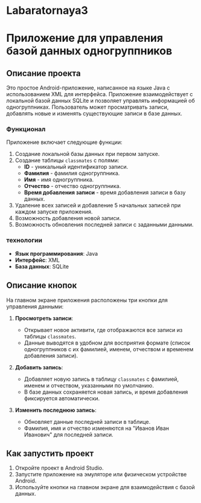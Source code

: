# Labaratornaya3

# Приложение для управления базой данных одногруппников

## Описание проекта
Это простое Android-приложение, написанное на языке Java с использованием XML для интерфейса. Приложение взаимодействует с локальной базой данных SQLite и позволяет управлять информацией об одногруппниках. Пользователь может просматривать записи, добавлять новые и изменять существующие записи в базе данных.

### Функционал
Приложение включает следующие функции:
1. Создание локальной базы данных при первом запуске.
2. Создание таблицы `classmates` с полями:
   - **ID** - уникальный идентификатор записи.
   - **Фамилия** - фамилия одногруппника.
   - **Имя** - имя одногруппника.
   - **Отчество** - отчество одногруппника.
   - **Время добавления записи** - время добавления записи в базу данных.
3. Удаление всех записей и добавление 5 начальных записей при каждом запуске приложения.
4. Возможность добавления новой записи.
5. Возможность обновления последней записи с заданными данными.

### технологии
- **Язык программирования**: Java
- **Интерфейс**: XML
- **База данных**: SQLite

## Описание кнопок
На главном экране приложения расположены три кнопки для управления данными:

1. **Просмотреть записи**:
   - Открывает новое активити, где отображаются все записи из таблицы `classmates`.
   - Данные выводятся в удобном для восприятия формате (список одногруппников с их фамилией, именем, отчеством и временем добавления записи).

2. **Добавить запись**:
   - Добавляет новую запись в таблицу `classmates` с фамилией, именем и отчеством, указанными по умолчанию.
   - В базе данных сохраняется новая запись, и время добавления фиксируется автоматически.

3. **Изменить последнюю запись**:
   - Обновляет данные последней записи в таблице.
   - Фамилия, имя и отчество изменяются на "Иванов Иван Иванович" для последней записи.

## Как запустить проект
1. Откройте проект в Android Studio.
2. Запустите приложение на эмуляторе или физическом устройстве Android.
3. Используйте кнопки на главном экране для взаимодействия с базой данных.
